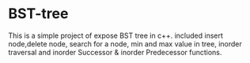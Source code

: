 # BST-tree 
This is a simple project of expose BST tree in c++.
included insert node,delete node, search for a node, min and max value in tree, inorder traversal and inorder Successor & inorder Predecessor functions.

